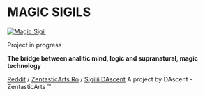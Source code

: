 # MAGIC SIGILS



[![Magic Sigil](https://dascent.github.io/magic-sigils/sigils/sg/s1/sig-2.jpg)](https://dascent.github.io/magic-sigils/)

Project in progress

**The bridge between analitic mind, logic and supranatural, magic technology** 


<a href="https://www.reddit.com/r/magicsigils/">Reddit</a> / <a href="https://zentasticarts.ro/courses/simboluri-magice/">ZentasticArts.Ro</a> / <a href="https://zentasticarts.ro/sigilii/descarca-sigilii-pentru-auto-imputernicire/">Sigilii DAscent</a></div>
A project by DAscent - ZentasticArts &trade;
